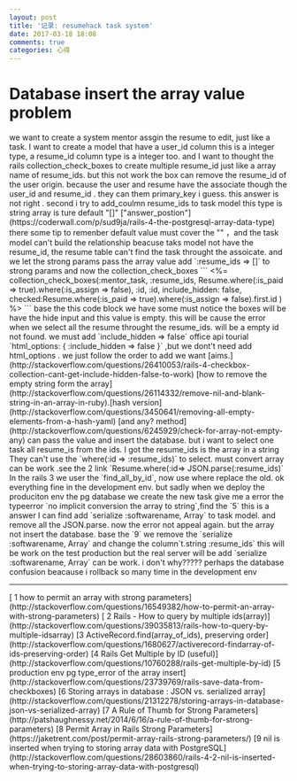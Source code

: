 ```yaml
---
layout: post
title: '记录: resumehack task system'
date: 2017-03-18 18:08
comments: true
categories: 心得
---
```

<h1>Database  insert the array value problem</h1>
we want to create  a system mentor assgin the resume to edit, just like a task. I want to create a model that have a user_id column this is a integer type, a resume_id column type is a integer too. and I want to thought the rails collection_check_boxes to create multiple resume_id just like a array name of resume_ids. but this not work the box can remove the resume_id of the user origin. because the user and resume have the associate though the user_id and resume_id . they can them primary_key i guess. this answer is not right . second i try to add_coulmn resume_ids to task  model this type is string array is ture default "[]" ["answer_postion"](https://coderwall.com/p/sud9ja/rails-4-the-postgresql-array-data-type) there some tip to remenber default value must cover the "" ，and  the task model can't build the relationship beacuse
taks model not have the resume_id, the resume table can't find the task throught the assoicate. and we let the strong params pass the array value add `:resume_ids => []` to  strong params and now the  collection_check_boxes
```
<%= collection_check_boxes(:mentor_task, :resume_ids, Resume.where(:is_paid => true).where(:is_assign => false), :id, :id, include_hidden: false, checked:Resume.where(:is_paid => true).where(:is_assign => false).first.id ) %>
```
base the this code block we have some must notice the boxes will be have the hide input and this value is empty. this will be cause  the error when we select all the resume throught the resume_ids. will be a empty id not found. we must add `include_hidden => false` office api tourial `html_options: { :include_hidden => false }`
,but we dont't need add html_options . we just follow the order to add we want [aims.](http://stackoverflow.com/questions/26410053/rails-4-checkbox-collection-cant-get-include-hidden-false-to-work) [how to remove the empty string form the array](http://stackoverflow.com/questions/26114332/remove-nil-and-blank-string-in-an-array-in-ruby).[hash version](http://stackoverflow.com/questions/3450641/removing-all-empty-elements-from-a-hash-yaml) [and any? method](http://stackoverflow.com/questions/6245929/check-for-array-not-empty-any)
can pass the value and insert the database. but i want to select  one task all resume_is from the ids. I got the resume_ids is the array in a string  They can't use the `where(:id => :resume_ids)` to select. must convert array can be work .see the 2 link `Resume.where(:id=> JSON.parse(:resume_ids)`
In the rails 3 we user the `find_all_by_id`, now use where replace the old. ok everything fine in the development env. but sadly when we deploy the produciton env the pg database we create the new task
give me a error the typeerror `no implicit conversion the array to string`,find the `5` this is a answer I can find add
`serialize :softwarename, Array` to task model.
and remove all the JSON.parse. now the error not appeal again. but the array not insert the database.
base the `9` we remove the `serialize :softwarename, Array` and change the column`t.string :resume_ids` this will be work on the test production but the real server will be add `serialize :softwarename, Array` can be work. i don't why????? perhaps the database confusion beacause i
rollback so many time in the development env


<hr>
[ 1 how to permit an array with strong parameters](http://stackoverflow.com/questions/16549382/how-to-permit-an-array-with-strong-parameters)
[ 2 Rails - How to query by multiple ids(array)](http://stackoverflow.com/questions/39035813/rails-how-to-query-by-multiple-idsarray)
[3 ActiveRecord.find(array_of_ids), preserving order](http://stackoverflow.com/questions/1680627/activerecord-findarray-of-ids-preserving-order)
[4 Rails Get Multiple by ID (useful)](http://stackoverflow.com/questions/10760288/rails-get-multiple-by-id)
[5 production env pg type_error of the array insert](http://stackoverflow.com/questions/23739769/rails-save-data-from-checkboxes)
[6 Storing arrays in database : JSON vs. serialized array](http://stackoverflow.com/questions/21312278/storing-arrays-in-database-json-vs-serialized-array)
[7 A Rule of Thumb for Strong Parameters](http://patshaughnessy.net/2014/6/16/a-rule-of-thumb-for-strong-parameters)
[8 Permit Array in Rails Strong Parameters](https://jaketrent.com/post/permit-array-rails-strong-parameters/)
[9 nil is inserted when trying to storing array data with PostgreSQL](http://stackoverflow.com/questions/28603860/rails-4-2-nil-is-inserted-when-trying-to-storing-array-data-with-postgresql)
